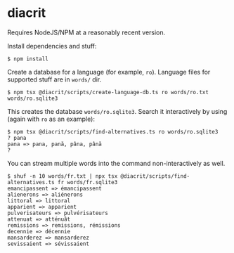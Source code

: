 # diacrit

Requires NodeJS/NPM at a reasonably recent version.

Install dependencies and stuff:

```
$ npm install
```

Create a database for a language (for example, `ro`). Language files for supported stuff are in `words/` dir.

```
$ npm tsx @diacrit/scripts/create-language-db.ts ro words/ro.txt words/ro.sqlite3
```

This creates the database `words/ro.sqlite3`. Search it interactively by using (again with `ro` as an example):

```
$ npm tsx @diacrit/scripts/find-alternatives.ts ro words/ro.sqlite3
? pana
pana => pana, pană, pâna, până
?
```

You can stream multiple words into the command non-interactively as well.  

```
$ shuf -n 10 words/fr.txt | npx tsx @diacrit/scripts/find-alternatives.ts fr words/fr.sqlite3 
emancipassent => émancipassent
alienerons => aliénerons
littoral => littoral
apparient => apparient
pulverisateurs => pulvérisateurs
attenuat => atténuât
remissions => remissions, rémissions
decennie => décennie
mansarderez => mansarderez
sevissaient => sévissaient
```